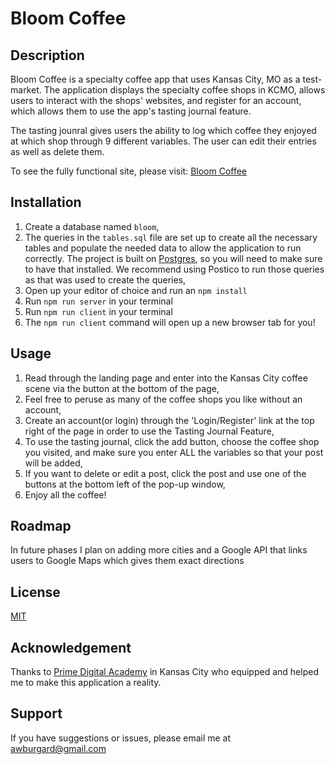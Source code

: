 # Bloom Coffee

## Description
Bloom Coffee is a specialty coffee app that uses Kansas City, MO as a test-market. The application displays the specialty coffee shops in KCMO, allows users to interact with the shops' websites, and register for an account, which allows them to use the app's tasting journal feature.

The tasting jounral gives users the ability to log which coffee they enjoyed at which shop through 9 different variables. The user can edit their entries as well as delete them.

To see the fully functional site, please visit: [Bloom Coffee](https://guarded-lake-81471.herokuapp.com/#/landing)

## Installation
1. Create a database named `bloom`,
2. The queries in the `tables.sql` file are set up to create all the necessary tables and populate the needed data to allow the application to run correctly. The project is built on [Postgres](https://www.postgresql.org/download/), so you will need to make sure to have that installed. We recommend using Postico to run those queries as that was used to create the queries, 
3. Open up your editor of choice and run an `npm install`
4. Run `npm run server` in your terminal
5. Run `npm run client` in your terminal
6. The `npm run client` command will open up a new browser tab for you!

## Usage
1. Read through the landing page and enter into the Kansas City coffee scene via the button at the bottom of the page,
2. Feel free to peruse as many of the coffee shops you like without an account,
3. Create an account(or login) through the 'Login/Register' link at the top right of the page in order to use the Tasting Journal Feature,
4. To use the tasting journal, click the add button, choose the coffee shop you  visited, and make sure you enter ALL the variables so that your post will be added,
5. If you want to delete or edit a post, click the post and use one of the buttons at the bottom left of the pop-up window,
6. Enjoy all the coffee!

## Roadmap
In future phases I plan on adding more cities and a Google API that links users to Google Maps which gives them exact directions

## License
[MIT](https://choosealicense.com/licenses/mit/)

## Acknowledgement
Thanks to [Prime Digital Academy](www.primeacademy.io) in Kansas City who equipped and helped me to make this application a reality.

## Support
If you have suggestions or issues, please email me at [awburgard@gmail.com](awburgard@gmail.com)